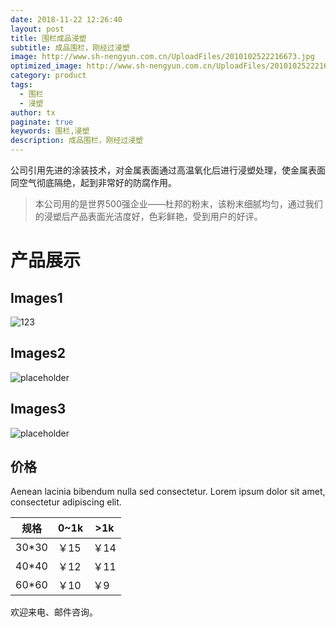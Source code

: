 ```yaml
---
date: 2018-11-22 12:26:40
layout: post
title: 围栏成品浸塑
subtitle: 成品围栏，刚经过浸塑
image: http://www.sh-nengyun.com.cn/UploadFiles/2010102522216673.jpg
optimized_image: http://www.sh-nengyun.com.cn/UploadFiles/2010102522216673.jpg
category: product
tags:
  - 围栏
  - 浸塑
author: tx
paginate: true
keywords: 围栏,浸塑
description: 成品围栏，刚经过浸塑
---
```


公司引用先进的涂装技术，对金属表面通过高温氧化后进行浸塑处理，使金属表面同空气彻底隔绝，起到非常好的防腐作用。

> 本公司用的是世界500强企业——杜邦的粉末，该粉末细腻均匀，通过我们的浸塑后产品表面光洁度好，色彩鲜艳，受到用户的好评。


<!--page-->

# 产品展示

## Images1

![123](http://www.sh-nengyun.com.cn/UploadFiles/2010102522815712.jpg "浸塑产品")

## Images2
![placeholder](http://www.sh-nengyun.com.cn/UploadFiles/2010102522941916.jpg "Medium example image")
## Images3
![placeholder](http://www.sh-nengyun.com.cn/UploadFiles/201935162718903.jpg "Small example image")

## 价格

Aenean lacinia bibendum nulla sed consectetur. Lorem ipsum dolor sit amet, consectetur adipiscing elit.

<table>
  <thead>
    <tr>
      <th>规格</th>
      <th>0~1k</th>
      <th>>1k</th>
    </tr>
  </thead>
  <tbody>
    <tr>
      <td>30*30</td>
      <td>￥15</td>
      <td>￥14</td>
    </tr>
    <tr>
      <td>40*40</td>
      <td>￥12</td>
      <td>￥11</td>
    </tr>
    <tr>
      <td>60*60</td>
      <td>￥10</td>
      <td>￥9</td>
    </tr>
  </tbody>
</table>

<!--page-->

欢迎来电、邮件咨询。









